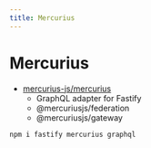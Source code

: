```yaml
---
title: Mercurius
---
```


# Mercurius
- [mercurius-js/mercurius](https://github.com/mercurius-js/mercurius)
  - GraphQL adapter for Fastify
  - @mercuriusjs/federation
  - @mercuriusjs/gateway

```bash
npm i fastify mercurius graphql
```
